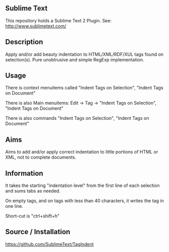 Sublime Text
------------------

This repository holds a Sublime Text 2 Plugin. See: http://www.sublimetext.com/

Description
------------------

Apply and/or add beauty indentation to HTML/XML/RDF/XUL tags found on selection(s). Pure unobtrusive and simple RegExp implementation.

Usage 
------------------

There is context menuitems called "Indent Tags on Selection", "Indent Tags on Document"

There is also Main menuitems: Edit -> Tag -> "Indent Tags on Selection", "Indent Tags on Document"

There is also commands "Indent Tags on Selection", "Indent Tags on Document"

Aims 
------------------

Aims to add and/or apply correct indentation to little portions of HTML or XML, not to complete documents.

Information
------------------

It takes the starting "indentation level" from the first line of each selection and sums tabs as needed.

On empty tags, and on tags with less than 40 characters, it writes the tag in one line.

Short-cut is "ctrl+shift+h"

Source / Installation 
------------------

https://github.com/SublimeText/TagIndent